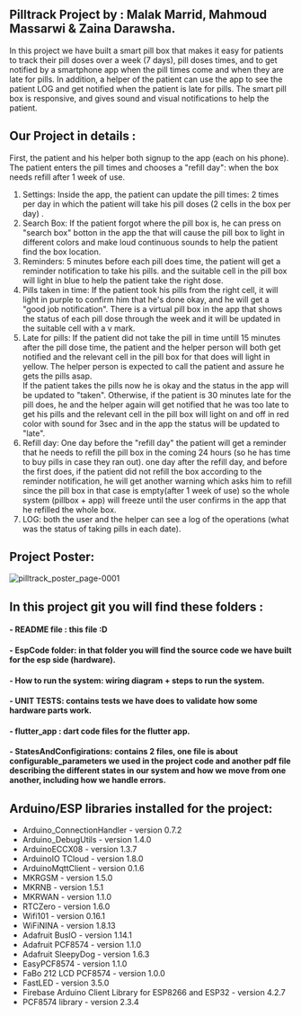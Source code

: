 ## Pilltrack Project by : Malak Marrid, Mahmoud Massarwi & Zaina Darawsha.
In this project we have built a smart pill box that makes it easy for patients to track their pill doses over a week (7 days), pill doses times, and to get 
notified by a smartphone app when the pill times come and when they are late for pills. In addition, a helper of the patient can use the app to see the patient LOG and get notified when the patient is late for pills.
The smart pill box is responsive, and gives sound and visual notifications to help the patient. 

## Our Project in details :
First, the patient and his helper both signup to the app (each on his phone).
The patient enters the pill times and chooses a "refill day": when the box needs refill after 1 week of use.
1. Settings: Inside the app, the patient can update the pill times: 2 times per day in which the patient will take his pill doses (2 cells in the box per day) .
2. Search Box: If the patient forgot where the pill box is, he can press on "search box" botton in the app the that will cause the pill box to light in different colors 
and make loud continuous sounds to help the patient find the box location.
3. Reminders: 5 minutes before each pill does time, the patient will get a reminder notification to take his pills. and the suitable cell in the pill box will light in blue to help the patient take the right dose.
4. Pills taken in time: If the patient took his pills from the right cell, it will light in purple to confirm him that he's done okay, and he will get a "good job notification". There is a virtual pill box in the app that shows the status of each pill dose through the week and it will be updated in the suitable cell with a v mark.
5. Late for pills: If the patient did not take the pill in time untill 15 minutes after the pill dose time, the patient and the helper person will both get notified and the relevant cell in the pill box for that does will light in yellow. The helper person is expected to call the patient and assure he gets the pills asap.\
If the patient takes the pills now he is okay and the status in the app will be updated to "taken".
Otherwise, if the patient is 30 minutes late for the pill does, he and the helper again will get notified that he was too late to get his pills and the relevant cell
in the pill box will light on and off in red color with sound for 3sec and in the app the status will be updated to "late".
6. Refill day: One day before the "refill day" the patient will get a reminder that he needs to refill the pill box in the coming 24 hours (so he has time to buy pills in case they ran out).
one day after the refill day, and before the first does, if the patient did not refill the box according to the reminder notification, he will get another warning which asks him to refill since the pill box in that case is empty(after 1 week of use) so the whole system (pillbox + app) will freeze until the user confirms in the app that he refilled the whole box.
7. LOG: both the user and the helper can see a log of the operations (what was the status of taking pills in each date).
## Project Poster:
![pilltrack_poster_page-0001](https://user-images.githubusercontent.com/116976579/219964681-bfead2e6-48d1-4b6d-91fa-6e38bef64aa1.jpg)

## In this project git you will find these folders :
#### - README file : this file :D
#### - EspCode folder: in that folder you will find the source code we have built for the esp side (hardware).
#### - How to run the system: wiring diagram + steps to run the system.
#### - UNIT TESTS: contains tests we have does to validate how some hardware parts work.
#### - flutter_app : dart code files for the flutter app.
#### - StatesAndConfigirations: contains 2 files, one file is about configurable_parameters we used in the project code and another pdf file describing the different states in our system and how we move from one another, including how we handle errors.

## Arduino/ESP libraries installed for the project:
* Arduino_ConnectionHandler - version 0.7.2
* Arduino_DebugUtils - version 1.4.0
* ArduinoECCX08 - version 1.3.7
* ArduinoIO TCloud - version 1.8.0
* ArduinoMqttClient - version 0.1.6
* MKRGSM - version 1.5.0
* MKRNB - version 1.5.1
* MKRWAN - version 1.1.0
* RTCZero - version 1.6.0
* Wifi101 - version 0.16.1
* WiFiNINA - version 1.8.13
* Adafruit BusIO - version 1.14.1
* Adafruit PCF8574 - version 1.1.0
* Adafruit SleepyDog - version 1.6.3
* EasyPCF8574 - version 1.1.0
* FaBo 212 LCD PCF8574 - version 1.0.0
* FastLED - version 3.5.0
* Firebase Arduino Client Library for ESP8266 and ESP32 - version 4.2.7
* PCF8574 library - version 2.3.4
